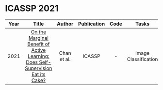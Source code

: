 # ICASSP 2021

| Year |                                                       Title                                                       |   Author    | Publication | Code | Tasks | Notes | Datasets| Notions |
|:----:|:-----------------------------------------------------------------------------------------------------------------:|:-----------:|:-----------:|:----:|:----:|:-----:|:-----:|:-----:|
| 2021 | [On the Marginal Benefit of Active Learning: Does Self-Supervision Eat its Cake?](https://ieeexplore.ieee.org/document/9414665) | Chan et al. |   ICASSP    |  -   |   Image Classification   | `Marginal Benefit`, `PTMs`, `contrastive learning`, `PT+FT`, `Hard`      |  CIFAR10 and CIFAR100      |       |
